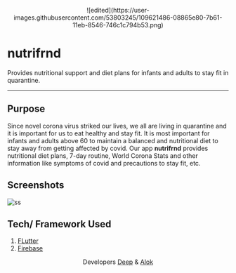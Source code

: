 <p align="center">
  ![edited](https://user-images.githubusercontent.com/53803245/109621486-08865e80-7b61-11eb-8546-746c1c794b53.png)
</p>

# nutrifrnd

Provides nutritional support and diet plans for infants and adults to stay fit in quarantine.

---

## Purpose
Since novel corona virus striked our lives, we all are living in quarantine and it is important for us to eat healthy and stay fit. It is most important for infants and adults above 60 to maintain a balanced and nutritional diet to stay away from getting affected by covid. Our app **nutrifrnd** provides nutritional diet plans, 7-day routine, World Corona Stats and other information like symptoms of covid and precautions to stay fit, etc.

## Screenshots
![ss](https://user-images.githubusercontent.com/53803245/109620579-0cfe4780-7b60-11eb-9e8d-a88a70cb71ae.jpg)

## Tech/ Framework Used
1. [FLutter](https://flutter.dev/)
2. [Firebase](https://firebase.google.com/)

<p align="center">Developers <a href="https://www.linkedin.com/in/deep-dhar/">Deep</a> & <a href="https://www.linkedin.com/in/alok-kumar-987b4b190/">Alok</a></p>
